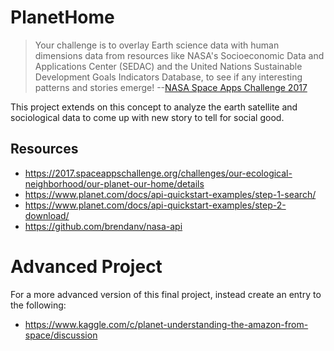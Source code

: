 # PlanetHome

> Your challenge is to overlay Earth science data with human dimensions data from resources like NASA's Socioeconomic Data and Applications Center (SEDAC) and the United Nations Sustainable Development Goals Indicators Database, to see if any interesting patterns and stories emerge! --[NASA Space Apps Challenge 2017](https://www.planet.com/docs/api-quickstart-examples/step-2-download/)

This project extends on this concept to analyze the earth satellite and sociological data to come up with new story to tell for social good. 
## Resources
* https://2017.spaceappschallenge.org/challenges/our-ecological-neighborhood/our-planet-our-home/details
* https://www.planet.com/docs/api-quickstart-examples/step-1-search/
* https://www.planet.com/docs/api-quickstart-examples/step-2-download/
* https://github.com/brendanv/nasa-api 

# Advanced Project
For a more advanced version of this final project, instead create an entry to the following:
* https://www.kaggle.com/c/planet-understanding-the-amazon-from-space/discussion
